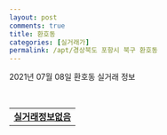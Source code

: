```yaml
---
layout: post
comments: true
title: 환호동
categories: [실거래가]
permalink: /apt/경상북도 포항시 북구 환호동
---
```


2021년 07월 08일 환호동 실거래 정보

<script type="text/javascript">
  google.charts.load('current', {'packages':['corechart']});
  google.charts.setOnLoadCallback(drawChart);

  function drawChart() {
    var data = google.visualization.arrayToDataTable([['거래일', '매매', '전월세', '전매'], ['20-07', 19, 9, 0], ['20-08', 14, 12, 0], ['20-09', 18, 2, 0], ['20-10', 36, 8, 0], ['20-11', 68, 15, 0], ['20-12', 47, 22, 0], ['21-01', 21, 17, 0], ['21-02', 29, 19, 0], ['21-03', 26, 22, 0], ['21-04', 9, 11, 0], ['21-05', 13, 17, 0], ['21-06', 10, 8, 0], ['21-07', 2, 0, 0]]);

    var options = {
      title: '최근 1년간 유형별 거래량 추이',
      legend: { position: 'bottom' }
    };

    var chart = new google.visualization.LineChart(document.getElementById('columnchart_material'));
    chart.draw(data, (options));년간 
  }
</script>

<div id="columnchart_material" style="width: 95%; margin-left: -35px; display: block"></div>
<br>
<table>
  <tr>
    <td colspan="4" style="font-weight: bold;"><a href="https://search.naver.com/search.naver?query=환호동 실거래정보없음">실거래정보없음</a></td>
  </tr>
    
</table>
    